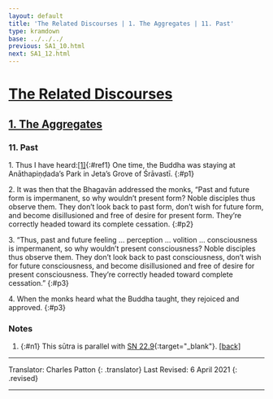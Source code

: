 ```yaml
---
layout: default
title: 'The Related Discourses | 1. The Aggregates | 11. Past'
type: kramdown
base: ../../../
previous: SA1_10.html
next: SA1_12.html
---
```


# [The Related Discourses](../index.html)
## [1. The Aggregates](index.html)
### 11. Past

1\. Thus I have heard:[\[1\]](#n1){:#ref1} One time, the Buddha was staying at Anāthapiṇḍada’s Park in Jeta’s Grove of Śrāvastī.
{:#p1}

2\. It was then that the Bhagavān addressed the monks, “Past and future form is impermanent, so why wouldn’t present form? Noble disciples thus observe them. They don’t look back to past form, don’t wish for future form, and become disillusioned and free of desire for present form. They’re correctly headed toward its complete cessation.
{:#p2}

3\. “Thus, past and future feeling … perception … volition … consciousness is impermanent, so why wouldn’t present consciousness? Noble disciples thus observe them. They don’t look back to past consciousness, don’t wish for future consciousness, and become disillusioned and free of desire for present consciousness. They’re correctly headed toward complete cessation.”
{:#p3}

4\. When the monks heard what the Buddha taught, they rejoiced and approved.
{:#p3}

### Notes
1. {:#n1} This sūtra is parallel with [SN 22.9](https://suttacentral.net/sn22.9){:target="_blank"}. [\[back\]](#ref1)

---

Translator: Charles Patton
{: .translator}
Last Revised: 6 April 2021
{: .revised}

---

